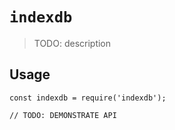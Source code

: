 # `indexdb`

> TODO: description

## Usage

```
const indexdb = require('indexdb');

// TODO: DEMONSTRATE API
```
